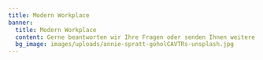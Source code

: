 ```yaml
---
title: Modern Workplace
banner:
  title: Modern Workplace
  content: Gerne beantworten wir Ihre Fragen oder senden Ihnen weitere Informationen zu. Rufen Sie uns an, senden Sie uns eine E-Mail oder nutzen Sie das Kontaktformular.
  bg_image: images/uploads/annie-spratt-goholCAVTRs-unsplash.jpg
---
```

